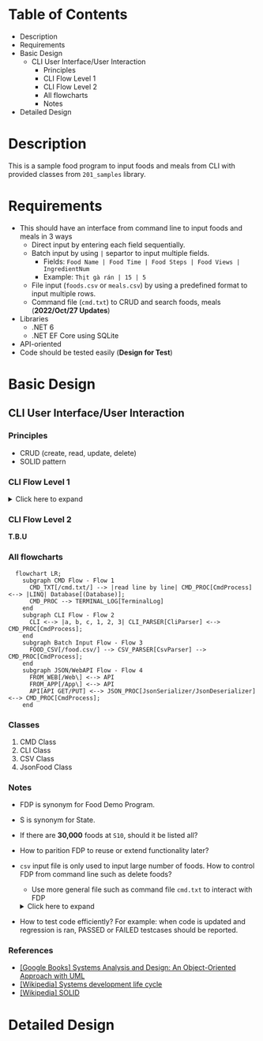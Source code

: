 
# Table of Contents

- Description
- Requirements
- Basic Design
  - CLI User Interface/User Interaction
    - Principles
    - CLI Flow Level 1
    - CLI Flow Level 2
    - All flowcharts
    - Notes
- Detailed Design

# Description

This is a sample food program to input foods and meals from CLI with provided classes from `201_samples` library.

# Requirements

- This should have an interface from command line to input foods and meals in 3 ways
  - Direct input by entering each field sequentially.
  - Batch input by using `|` separtor to input multiple fields.
    - Fields: `Food Name | Food Time | Food Steps | Food Views | IngredientNum`
    - Example: `Thịt gà rán | 15 | 5`
  - File input (`foods.csv` or `meals.csv`) by using a predefined format to input multiple rows.
  - Command file (`cmd.txt`) to CRUD and search foods, meals (**2022/Oct/27 Updates**)
- Libraries
  - .NET 6
  - .NET EF Core using SQLite
- API-oriented
- Code should be tested easily (**Design for Test**)

# Basic Design

## CLI User Interface/User Interaction

### Principles
- CRUD (create, read, update, delete)
- SOLID pattern

### CLI Flow Level 1

<details>
  <summary>Click here to expand</summary>

`S00` What do you want to do?
  1. List (or output) => `S10`
  2. Create (or add, input)  => `S20`
  3. Update => `S30`
  4. Delete => `S40`
  5. Search (find) => `S50`
  6. Quit (exit)

`S10` What do you want to list?
  1. Foods
  2. Meals
  3. All

`S20` What do you want to create?
  1. Foods
  2. Meals
  3. All (_optional_)

`S30` What do you want to update?
  1. Foods
  2. Meals
  3. All (_optional_)

`S40` What do you want to delete?
  1. Foods
  2. Meals
  3. All (**dangerous!!!**)

`S50` What do you want to find?
  1. Foods
  2. Meals
  3. All (_optional_)

If an invalid option is entered, the question will be appeared again!

</details>

### CLI Flow Level 2

**T.B.U**

### All flowcharts

```mermaid
  flowchart LR;
    subgraph CMD Flow - Flow 1
      CMD_TXT[/cmd.txt/] --> |read line by line| CMD_PROC[CmdProcess] <--> |LINQ| Database[(Database)];
      CMD_PROC --> TERMINAL_LOG[TerminalLog]
    end
    subgraph CLI Flow - Flow 2
      CLI <--> |a, b, c, 1, 2, 3| CLI_PARSER[CliParser] <--> CMD_PROC[CmdProcess];
    end
    subgraph Batch Input Flow - Flow 3
      FOOD_CSV[/food.csv/] --> CSV_PARSER[CsvParser] --> CMD_PROC[CmdProcess];
    end
    subgraph JSON/WebAPI Flow - Flow 4
      FROM_WEB[/Web\] <--> API
      FROM_APP[/App\] <--> API      
      API[API GET/PUT] <--> JSON_PROC[JsonSerializer/JsonDeserializer] <--> CMD_PROC[CmdProcess];
    end
```

### Classes

1. CMD Class
2. CLI Class
3. CSV Class
4. JsonFood Class

### Notes
- FDP is synonym for Food Demo Program.
- S is synonym for State.
- If there are **30,000** foods at `S10`, should it be listed all?
- How to parition FDP to reuse or extend functionality later?
- `csv` input file is only used to input large number of foods. How to control FDP from command line such as delete foods?
  - Use more general file such as command file `cmd.txt` to interact with FDP

  <details>
    <summary>Click here to expand</summary>

  - `cmd.txt` format is `CMD | REG | VAL`
    - Commands `CMD` are
      - `LIST`
      - `CREATE`
      - `UPDATE`
      - `DELETE`
      - `SEARCH`
    - Register `REG` are
      - `Foods`
      - `Meals`
      - `All`
    - Value `VAL` are
      - For `Foods` register
        - `Food Name | Food Time | Food Steps | Food Views | IngredientNum`
      - For `Meals` register
        - `Meal Name | FoodId Item 1, FoodId Item 2`
    - Example
      ```
      LIST   | Foods
      CREATE | Foods | Trung ran   | 10
      CREATE | Foods | Rau cai xao | 15
      CREATE | Foods | Thit luoc   | 20
      CREATE | Foods | Nuoc mam    | 4
      CREATE | Foods | Rau muong luoc | 20
      CREATE | Foods | Dau phu luoc   | 5
      CREATE | Foods | Nem ran        | 60
      LIST
      UPDATE | Foods | ID | 3 | 4
      LIST
      DELETE | Foods | ID | 5
      LIST
      ```
  - Reg is synomnym for register that is used when test ALU in CPU!!! _Please recommend better word if you can!_.
  </details>

- How to test code efficiently? For example: when code is updated and regression is ran, PASSED or FAILED testcases should be reported.

### References

- [[Google Books] Systems Analysis and Design: An Object-Oriented Approach with UML](https://books.google.com/books?id=rbLrBgAAQBAJ)
- [[Wikipedia] Systems development life cycle](https://en.wikipedia.org/wiki/Systems_development_life_cycle)
- [[Wikipedia] SOLID](https://en.wikipedia.org/wiki/SOLID)

# Detailed Design


